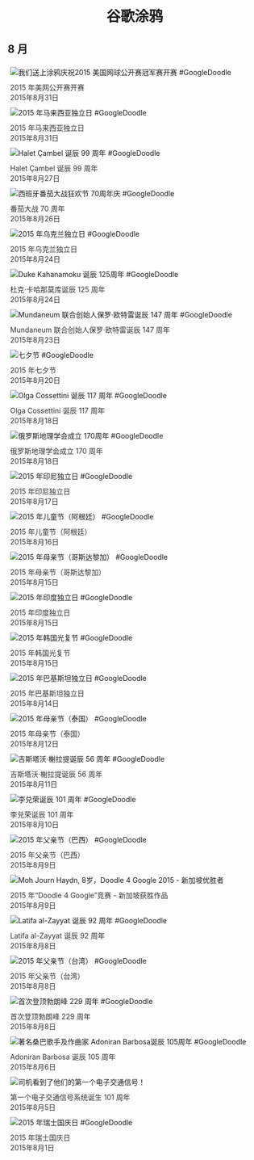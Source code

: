 
<h1 align="center"> 谷歌涂鸦 </h1>




## 8 月

<div class="image">


<img src="https://lh3.googleusercontent.com/HIafNdYJa6hO4RmWpMxZ-L6jLHh8rXzEi4R0TKvqEhmGNtF7B6TR5TMFoY7FEqEXOofvWEqufA0uYFmo8HJvqZ8ujZULu7ZOE13lGT7xIw" alt="我们送上涂鸦庆祝2015 美国网球公开赛冠军赛开赛 #GoogleDoodle" style="margin: 5px"/>
<div class="info" style="font-size: 14px; color:#333333; margin:5px"><div class="title">2015 年美网公开赛开赛</div><div class="date">2015年8月31日</div></div>

<img src="https://lh3.googleusercontent.com/9zJlVekgHZzixpnk4Bspc6ZpBdfuhm46gtH2PoFVvH9VbsLlgGvcNG9YWLmpkDXWGQ-U_BnloPt4xPYK3haShHHxS8biCd-OgbeQhb-C" alt="2015 年马来西亚独立日 #GoogleDoodle" style="margin: 5px"/>
<div class="info" style="font-size: 14px; color:#333333; margin:5px"><div class="title">2015 年马来西亚独立日</div><div class="date">2015年8月31日</div></div>

<img src="https://lh3.googleusercontent.com/oDJ42jz_ynUlTNSD755idntltHAxvVCFH70Iflh7LFBlgTZz_LBWEgbvp48wQ6ZGARSBdfMbde_tRs1u8_x1IOJhlzJjv8HJOw2GRVJ7RQ" alt="Halet Çambel 诞辰 99 周年 #GoogleDoodle" style="margin: 5px"/>
<div class="info" style="font-size: 14px; color:#333333; margin:5px"><div class="title">Halet Çambel 诞辰 99 周年</div><div class="date">2015年8月27日</div></div>

<img src="https://lh3.googleusercontent.com/d_mQfKObQdnduHTrpSnLmq3YEOWToDZ6IjYAcFaN7b9I_yOl-JisOzv7v32wQJ76NmWnbXcpqHQyljplsUq4VDjDn93_H7O0xrxyEe4V" alt="西班牙番茄大战狂欢节 70周年庆 #GoogleDoodle" style="margin: 5px"/>
<div class="info" style="font-size: 14px; color:#333333; margin:5px"><div class="title">番茄大战 70 周年</div><div class="date">2015年8月26日</div></div>

<img src="https://lh3.googleusercontent.com/FpKXyl17EiulicCxkOg-DFh1MfGR8-xvDhkHTg8foYVWfxX1CUQaS-UESJSIoRVjpIBcgeimpDnBwVgp2dD1kXjd7lj1_Tx-XB-mCXa_-g" alt="2015 年乌克兰独立日 #GoogleDoodle" style="margin: 5px"/>
<div class="info" style="font-size: 14px; color:#333333; margin:5px"><div class="title">2015 年乌克兰独立日</div><div class="date">2015年8月24日</div></div>

<img src="https://lh3.googleusercontent.com/sMUhoxU_aCJC_BKMEXzXrsRbVCdo5mWkC_yQfq9lkTUPrYF4tMmknxIG82GGkLwR1pBOC2LPnfEkq2mCxmvwgO-G4JKNl1MeBag3A04" alt="Duke Kahanamoku 诞辰 125周年 #GoogleDoodle" style="margin: 5px"/>
<div class="info" style="font-size: 14px; color:#333333; margin:5px"><div class="title">杜克·卡哈那莫库诞辰 125 周年</div><div class="date">2015年8月24日</div></div>

<img src="https://lh3.googleusercontent.com/-V62Z60CvucNobu_vAb96jx8GgypERE8WMDXkznSIlgxJkt1dCSAbJoIQC35ViDKOwpPufVXNlXK6I2vuLNesPWvWvT75Rc6uUvwuZs" alt="Mundaneum 联合创始人保罗·欧特雷诞辰 147 周年 #GoogleDoodle" style="margin: 5px"/>
<div class="info" style="font-size: 14px; color:#333333; margin:5px"><div class="title">Mundaneum 联合创始人保罗·欧特雷诞辰 147 周年</div><div class="date">2015年8月23日</div></div>

<img src="https://lh3.googleusercontent.com/MiaC-B3NwLepGOdBZ4VTQpFlZ6EULr3xJ5xuLBdu1TITMHgxBISWC-Xpso8Bz9CGaFY3u47VFVL6IGuwZn8I3P_UDwnOvCbVI8gQQx9u" alt="七夕节 #GoogleDoodle" style="margin: 5px"/>
<div class="info" style="font-size: 14px; color:#333333; margin:5px"><div class="title">2015 年七夕节</div><div class="date">2015年8月20日</div></div>

<img src="https://lh3.googleusercontent.com/MfpUTWrUtOvb5m8J8HcFtI_stbrX82snOWHZ2R11hG3P7A3yCZQByEyB6dxNn5IbfTfymNkXwkV5ppQ0x9LvxWUp1ieZ4kDHbtfwQKrS" alt="Olga Cossettini 诞辰 117 周年 #GoogleDoodle" style="margin: 5px"/>
<div class="info" style="font-size: 14px; color:#333333; margin:5px"><div class="title">Olga Cossettini 诞辰 117 周年</div><div class="date">2015年8月18日</div></div>

<img src="https://lh3.googleusercontent.com/_7YLmfRtojvJWW5YC15N6kLOkhQd9fL4XlbCrLAMpid38EXDsotxDPn8WKBcMz07TFJAEqL2ji39E0PLnK-FQYZOzoCgLCGZHGd1T6yR" alt="俄罗斯地理学会成立 170周年 #GoogleDoodle" style="margin: 5px"/>
<div class="info" style="font-size: 14px; color:#333333; margin:5px"><div class="title">俄罗斯地理学会成立 170 周年</div><div class="date">2015年8月18日</div></div>

<img src="https://lh3.googleusercontent.com/2wMSZ0PihPRUPZODUagrBSiVrJ7m0h4ArsqewVYJvOIYYIQyGbKOlxUqua66SbW1TWeeb-POBuUEmluXYv8hJZyuaff8pCuuJ6om1hc" alt="2015 年印尼独立日 #GoogleDoodle" style="margin: 5px"/>
<div class="info" style="font-size: 14px; color:#333333; margin:5px"><div class="title">2015 年印尼独立日</div><div class="date">2015年8月17日</div></div>

<img src="https://lh3.googleusercontent.com/m0eZynZmIwpqdt9FzzXoaPsbxAiVy9YxRuRnxBQSh4jEsDKysLcjH9h1ptw9s7btrK3fwnq-RTL-69L8gu9r82CgpjiFUCoYAqxJv2qM" alt="2015 年儿童节（阿根廷） #GoogleDoodle" style="margin: 5px"/>
<div class="info" style="font-size: 14px; color:#333333; margin:5px"><div class="title">2015 年儿童节（阿根廷）</div><div class="date">2015年8月16日</div></div>

<img src="https://lh3.googleusercontent.com/lE6EHYg0zS-Yb0n4SXIbnO7VrniGujct6MO6oKd-7l6NdDCnlFCuTeti2OOjMSEKVZEaPfP9XrwvJDgfET9TR_mNapSjVL_OzwiHrDJ0" alt="2015 年母亲节（哥斯达黎加） #GoogleDoodle" style="margin: 5px"/>
<div class="info" style="font-size: 14px; color:#333333; margin:5px"><div class="title">2015 年母亲节（哥斯达黎加）</div><div class="date">2015年8月15日</div></div>

<img src="https://lh3.googleusercontent.com/Nfmu-ftk520Hu9McTMnRmUuNqEL8Vd76aDgkBtAGARVMo3gqioTwG727cxaG3JTJ9pTY9MYNc7Q4-namuimT9ww4dqhen8XTlgJH8Ts" alt="2015 年印度独立日 #GoogleDoodle" style="margin: 5px"/>
<div class="info" style="font-size: 14px; color:#333333; margin:5px"><div class="title">2015 年印度独立日</div><div class="date">2015年8月15日</div></div>

<img src="https://lh3.googleusercontent.com/zmGgY29qq5evCg6p5CiUFYxd48rvZj-xxd-365YaXWffg6kt4AkTlCyb7WP1wDN-hHhCWWWC3sJZNMta8Sm5TWdDnqK9dIThKleLSxI" alt="2015 年韩国光复节 #GoogleDoodle" style="margin: 5px"/>
<div class="info" style="font-size: 14px; color:#333333; margin:5px"><div class="title">2015 年韩国光复节</div><div class="date">2015年8月15日</div></div>

<img src="https://lh3.googleusercontent.com/hbE7LpHFI1AqfkYhBoQZE6twYHNa-ggyIbJeMDA0KOBpRZp2HEtrlXUdsnkDuc8Hbna1mTfj1Jvf7GPcAzqBrWb4IF0GRslblrPlymQ" alt="2015 年巴基斯坦独立日 #GoogleDoodle" style="margin: 5px"/>
<div class="info" style="font-size: 14px; color:#333333; margin:5px"><div class="title">2015 年巴基斯坦独立日</div><div class="date">2015年8月14日</div></div>

<img src="https://lh3.googleusercontent.com/O-A0S8_VGbdnHggsZ72tpAX8hJWTN9oyErPxhtaGKcVOD0F-HQiOsiUfuwCwc4FpTaicXIyDiRZHDtPDYntabwtfTquT0dV3V4N1i0UXSw" alt="2015 年母亲节（泰国） #GoogleDoodle" style="margin: 5px"/>
<div class="info" style="font-size: 14px; color:#333333; margin:5px"><div class="title">2015 年母亲节（泰国）</div><div class="date">2015年8月12日</div></div>

<img src="https://lh3.googleusercontent.com/r1NZh8BiY3AbSibtnOXCJJBYx9KbFjHHEI9_Y859EYhECpNYpEswPB7h_6HUli2u87oQfwi2eXd_AG053CofhP3E35ySWAOgCOsU9e1UbQ" alt="吉斯塔沃·榭拉提诞辰 56 周年 #GoogleDoodle" style="margin: 5px"/>
<div class="info" style="font-size: 14px; color:#333333; margin:5px"><div class="title">吉斯塔沃·榭拉提诞辰 56 周年</div><div class="date">2015年8月11日</div></div>

<img src="https://lh3.googleusercontent.com/eUmc6pptQZoydonXGb2ro4nHE-P1IxA8l39u82xQjcMOXz-TBIiRxw2Yppl1p0cG5120sj71zRGm7XAeTSLGlB8kDRYyKktv8Tnl2lix-g" alt="李兑荣诞辰 101 周年 #GoogleDoodle" style="margin: 5px"/>
<div class="info" style="font-size: 14px; color:#333333; margin:5px"><div class="title">李兑荣诞辰 101 周年</div><div class="date">2015年8月10日</div></div>

<img src="https://lh3.googleusercontent.com/j54Y40a9g4FrCdjKqXp7jRCA-jgBAw4_FcqRfTgCs3QcZrn_SYjnk20bUbTg2GAQ99cDp5MQRqH6YKJlm5lLSlUnkSDDzp76NVu4msJi2w" alt="2015 年父亲节（巴西） #GoogleDoodle" style="margin: 5px"/>
<div class="info" style="font-size: 14px; color:#333333; margin:5px"><div class="title">2015 年父亲节（巴西）</div><div class="date">2015年8月9日</div></div>

<img src="https://lh3.googleusercontent.com/Yct1ly5Q1J4i_USO5jJ3k8f5amvxfTq18T9yd9x78fHceVp1z0ED_r06QPvEcdYfG6NCpApR3qsC5jJrNaa5-Vfoe_JTeeppZa-g6brcMg" alt="Moh Journ Haydn, 8岁，Doodle 4 Google 2015 - 新加坡优胜者" style="margin: 5px"/>
<div class="info" style="font-size: 14px; color:#333333; margin:5px"><div class="title">2015 年“Doodle 4 Google”竞赛 - 新加坡获胜作品</div><div class="date">2015年8月9日</div></div>

<img src="https://lh3.googleusercontent.com/TG6Zjbz81tPaHf82n2ZUhzPhDNm95sihPtyaq_KWz0-uv9KzBL9sAdjZW9drjzj34_OD8ExYERrahcJUdejOgTauD9bUagTpdA9HkV-qYw" alt="Latifa al-Zayyat 诞辰 92 周年 #GoogleDoodle" style="margin: 5px"/>
<div class="info" style="font-size: 14px; color:#333333; margin:5px"><div class="title">Latifa al-Zayyat 诞辰 92 周年</div><div class="date">2015年8月8日</div></div>

<img src="https://lh3.googleusercontent.com/fscLNb3q8ri-8Cx16qkNHvwk5g4Ehsc8Mh_tkvlcu4iJ-H7bv6_aiegLJA3DtVWfnShcMflA9-tmg6Hsp3HtWj3ezYizvPxgLeOwvKZC4A" alt="2015 年父亲节（台湾） #GoogleDoodle" style="margin: 5px"/>
<div class="info" style="font-size: 14px; color:#333333; margin:5px"><div class="title">2015 年父亲节（台湾）</div><div class="date">2015年8月8日</div></div>

<img src="https://lh3.googleusercontent.com/8TFVkpi5yXPDadC2MWYNv7NMzyu5_kYywOPpAerOytJbeOljZodfggld85iDDHo_o1bUUbgq8aSXYmYEREepBp4loOPgHiRRDNq0_WzL" alt="首次登顶勃朗峰 229 周年 #GoogleDoodle" style="margin: 5px"/>
<div class="info" style="font-size: 14px; color:#333333; margin:5px"><div class="title">首次登顶勃朗峰 229 周年</div><div class="date">2015年8月8日</div></div>

<img src="https://lh3.googleusercontent.com/acbYfL5ZWIDURKyeY3DdzxTG5RDpwjHnCKwJ2pvEtqBk6zn8dHkyVoEITxr8yZHV60yZwr1KmIszKOrxXEi_RdSiIhT-EikRRzJnvdXl" alt="著名桑巴歌手及作曲家 Adoniran Barbosa诞辰 105周年 #GoogleDoodle" style="margin: 5px"/>
<div class="info" style="font-size: 14px; color:#333333; margin:5px"><div class="title">Adoniran Barbosa 诞辰 105 周年</div><div class="date">2015年8月6日</div></div>

<img src="https://lh3.googleusercontent.com/B1wCbMmll5U9HTnC-H0oBm9YBHdCRcbp1UQFkdXEUwUDDFnOYP3--KZuqb0JihW7WlYRDwn22KWDZtBEV5vmHIKVxMvy8uDAtTCGpKg" alt="司机看到了他们的第一个电子交通信号！" style="margin: 5px"/>
<div class="info" style="font-size: 14px; color:#333333; margin:5px"><div class="title">第一个电子交通信号系统诞生 101 周年</div><div class="date">2015年8月5日</div></div>

<img src="https://lh3.googleusercontent.com/N9WsPrRpE0jGgvzJxMR85CinOVQ6u5h_sJrJ6Q32AI1qz-KZolN4hlB6EptctkhCC-0JsjoqDbE5ubQFCrgXMyK1ZQHsup-HRBserSfW" alt="2015 年瑞士国庆日 #GoogleDoodle" style="margin: 5px"/>
<div class="info" style="font-size: 14px; color:#333333; margin:5px"><div class="title">2015 年瑞士国庆日</div><div class="date">2015年8月1日</div></div>

</div>








